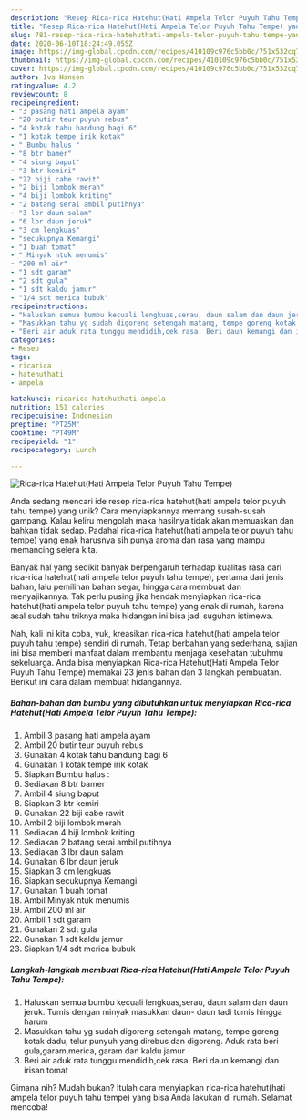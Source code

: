 ```yaml
---
description: "Resep Rica-rica Hatehut(Hati Ampela Telor Puyuh Tahu Tempe) yang Lezat Sekali"
title: "Resep Rica-rica Hatehut(Hati Ampela Telor Puyuh Tahu Tempe) yang Lezat Sekali"
slug: 781-resep-rica-rica-hatehuthati-ampela-telor-puyuh-tahu-tempe-yang-lezat-sekali
date: 2020-06-10T18:24:49.055Z
image: https://img-global.cpcdn.com/recipes/410109c976c5bb0c/751x532cq70/rica-rica-hatehuthati-ampela-telor-puyuh-tahu-tempe-foto-resep-utama.jpg
thumbnail: https://img-global.cpcdn.com/recipes/410109c976c5bb0c/751x532cq70/rica-rica-hatehuthati-ampela-telor-puyuh-tahu-tempe-foto-resep-utama.jpg
cover: https://img-global.cpcdn.com/recipes/410109c976c5bb0c/751x532cq70/rica-rica-hatehuthati-ampela-telor-puyuh-tahu-tempe-foto-resep-utama.jpg
author: Iva Hansen
ratingvalue: 4.2
reviewcount: 8
recipeingredient:
- "3 pasang hati ampela ayam"
- "20 butir teur puyuh rebus"
- "4 kotak tahu bandung bagi 6"
- "1 kotak tempe irik kotak"
- " Bumbu halus "
- "8 btr bamer"
- "4 siung baput"
- "3 btr kemiri"
- "22 biji cabe rawit"
- "2 biji lombok merah"
- "4 biji lombok kriting"
- "2 batang serai ambil putihnya"
- "3 lbr daun salam"
- "6 lbr daun jeruk"
- "3 cm lengkuas"
- "secukupnya Kemangi"
- "1 buah tomat"
- " Minyak ntuk menumis"
- "200 ml air"
- "1 sdt garam"
- "2 sdt gula"
- "1 sdt kaldu jamur"
- "1/4 sdt merica bubuk"
recipeinstructions:
- "Haluskan semua bumbu kecuali lengkuas,serau, daun salam dan daun jeruk. Tumis dengan minyak masukkan daun- daun tadi tumis hingga harum"
- "Masukkan tahu yg sudah digoreng setengah matang, tempe goreng kotak dadu, telur punyuh yang direbus dan digoreng. Aduk rata beri gula,garam,merica, garam dan kaldu jamur"
- "Beri air aduk rata tunggu mendidih,cek rasa. Beri daun kemangi dan irisan tomat"
categories:
- Resep
tags:
- ricarica
- hatehuthati
- ampela

katakunci: ricarica hatehuthati ampela 
nutrition: 151 calories
recipecuisine: Indonesian
preptime: "PT25M"
cooktime: "PT49M"
recipeyield: "1"
recipecategory: Lunch

---
```



![Rica-rica Hatehut(Hati Ampela Telor Puyuh Tahu Tempe)](https://img-global.cpcdn.com/recipes/410109c976c5bb0c/751x532cq70/rica-rica-hatehuthati-ampela-telor-puyuh-tahu-tempe-foto-resep-utama.jpg)

Anda sedang mencari ide resep rica-rica hatehut(hati ampela telor puyuh tahu tempe) yang unik? Cara menyiapkannya memang susah-susah gampang. Kalau keliru mengolah maka hasilnya tidak akan memuaskan dan bahkan tidak sedap. Padahal rica-rica hatehut(hati ampela telor puyuh tahu tempe) yang enak harusnya sih punya aroma dan rasa yang mampu memancing selera kita.

Banyak hal yang sedikit banyak berpengaruh terhadap kualitas rasa dari rica-rica hatehut(hati ampela telor puyuh tahu tempe), pertama dari jenis bahan, lalu pemilihan bahan segar, hingga cara membuat dan menyajikannya. Tak perlu pusing jika hendak menyiapkan rica-rica hatehut(hati ampela telor puyuh tahu tempe) yang enak di rumah, karena asal sudah tahu triknya maka hidangan ini bisa jadi suguhan istimewa.




Nah, kali ini kita coba, yuk, kreasikan rica-rica hatehut(hati ampela telor puyuh tahu tempe) sendiri di rumah. Tetap berbahan yang sederhana, sajian ini bisa memberi manfaat dalam membantu menjaga kesehatan tubuhmu sekeluarga. Anda bisa menyiapkan Rica-rica Hatehut(Hati Ampela Telor Puyuh Tahu Tempe) memakai 23 jenis bahan dan 3 langkah pembuatan. Berikut ini cara dalam membuat hidangannya.

<!--inarticleads1-->

##### Bahan-bahan dan bumbu yang dibutuhkan untuk menyiapkan Rica-rica Hatehut(Hati Ampela Telor Puyuh Tahu Tempe):

1. Ambil 3 pasang hati ampela ayam
1. Ambil 20 butir teur puyuh rebus
1. Gunakan 4 kotak tahu bandung bagi 6
1. Gunakan 1 kotak tempe irik kotak
1. Siapkan  Bumbu halus :
1. Sediakan 8 btr bamer
1. Ambil 4 siung baput
1. Siapkan 3 btr kemiri
1. Gunakan 22 biji cabe rawit
1. Ambil 2 biji lombok merah
1. Sediakan 4 biji lombok kriting
1. Sediakan 2 batang serai ambil putihnya
1. Sediakan 3 lbr daun salam
1. Gunakan 6 lbr daun jeruk
1. Siapkan 3 cm lengkuas
1. Siapkan secukupnya Kemangi
1. Gunakan 1 buah tomat
1. Ambil  Minyak ntuk menumis
1. Ambil 200 ml air
1. Ambil 1 sdt garam
1. Gunakan 2 sdt gula
1. Gunakan 1 sdt kaldu jamur
1. Siapkan 1/4 sdt merica bubuk




<!--inarticleads2-->

##### Langkah-langkah membuat Rica-rica Hatehut(Hati Ampela Telor Puyuh Tahu Tempe):

1. Haluskan semua bumbu kecuali lengkuas,serau, daun salam dan daun jeruk. Tumis dengan minyak masukkan daun- daun tadi tumis hingga harum
1. Masukkan tahu yg sudah digoreng setengah matang, tempe goreng kotak dadu, telur punyuh yang direbus dan digoreng. Aduk rata beri gula,garam,merica, garam dan kaldu jamur
1. Beri air aduk rata tunggu mendidih,cek rasa. Beri daun kemangi dan irisan tomat




Gimana nih? Mudah bukan? Itulah cara menyiapkan rica-rica hatehut(hati ampela telor puyuh tahu tempe) yang bisa Anda lakukan di rumah. Selamat mencoba!
